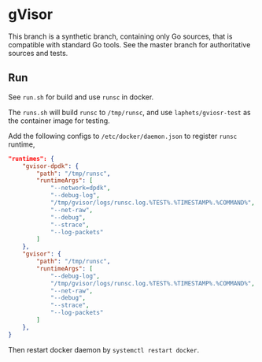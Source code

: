 # gVisor

This branch is a synthetic branch, containing only Go sources, that is
compatible with standard Go tools. See the master branch for authoritative
sources and tests.

## Run
See `run.sh` for build and use `runsc` in docker.

The `runs.sh` will build `runsc` to `/tmp/runsc`, and use `laphets/gviosr-test` as the container image for testing.

Add the following configs to `/etc/docker/daemon.json` to register `runsc` runtime,
```json
"runtimes": {
    "gvisor-dpdk": {
        "path": "/tmp/runsc",
        "runtimeArgs": [
            "--network=dpdk",
            "--debug-log",
            "/tmp/gvisor/logs/runsc.log.%TEST%.%TIMESTAMP%.%COMMAND%",
            "--net-raw",
            "--debug",
            "--strace",
            "--log-packets"
        ]
    },
    "gvisor": {
        "path": "/tmp/runsc",
        "runtimeArgs": [
            "--debug-log",
            "/tmp/gvisor/logs/runsc.log.%TEST%.%TIMESTAMP%.%COMMAND%",
            "--net-raw",
            "--debug",
            "--strace",
            "--log-packets"
        ]
    },
}
```

Then restart docker daemon by `systemctl restart docker`.